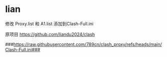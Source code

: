 # lian

修改 Proxy.list
和 A1.list
添加到Clash-Full.ini


原项目
https://github.com/liandu2024/clash


###https://raw.githubusercontent.com/789cn/clash_proxy/refs/heads/main/Clash-Full.ini###
